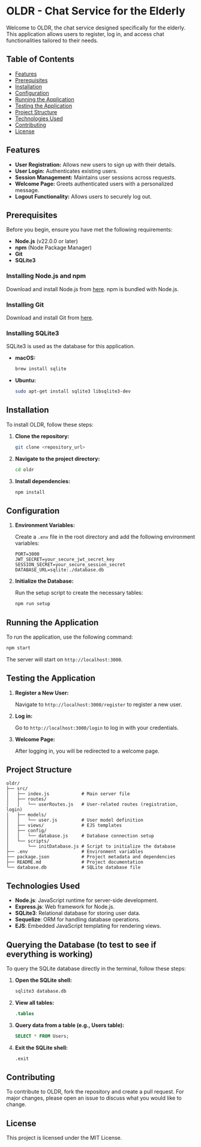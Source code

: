 # OLDR - Chat Service for the Elderly

Welcome to OLDR, the chat service designed specifically for the elderly. This application allows users to register, log in, and access chat functionalities tailored to their needs.

## Table of Contents

- [Features](#features)
- [Prerequisites](#prerequisites)
- [Installation](#installation)
- [Configuration](#configuration)
- [Running the Application](#running-the-application)
- [Testing the Application](#testing-the-application)
- [Project Structure](#project-structure)
- [Technologies Used](#technologies-used)
- [Contributing](#contributing)
- [License](#license)

## Features

- **User Registration:** Allows new users to sign up with their details.
- **User Login:** Authenticates existing users.
- **Session Management:** Maintains user sessions across requests.
- **Welcome Page:** Greets authenticated users with a personalized message.
- **Logout Functionality:** Allows users to securely log out.

## Prerequisites

Before you begin, ensure you have met the following requirements:

- **Node.js** (v22.0.0 or later)
- **npm** (Node Package Manager)
- **Git**
- **SQLite3**

### Installing Node.js and npm

Download and install Node.js from [here](https://nodejs.org/). npm is bundled with Node.js.

### Installing Git

Download and install Git from [here](https://git-scm.com/downloads).

### Installing SQLite3

SQLite3 is used as the database for this application.

- **macOS:**

  ```bash
  brew install sqlite
  ```

- **Ubuntu:**

  ```bash
  sudo apt-get install sqlite3 libsqlite3-dev
  ```

## Installation

To install OLDR, follow these steps:

1. **Clone the repository:**

   ```bash
   git clone <repository_url>
   ```

2. **Navigate to the project directory:**

   ```bash
   cd oldr
   ```

3. **Install dependencies:**

   ```bash
   npm install
   ```

## Configuration

1. **Environment Variables:**

   Create a `.env` file in the root directory and add the following environment variables:

   ```env
   PORT=3000
   JWT_SECRET=your_secure_jwt_secret_key
   SESSION_SECRET=your_secure_session_secret
   DATABASE_URL=sqlite:./database.db
   ```

2. **Initialize the Database:**

   Run the setup script to create the necessary tables:

   ```bash
   npm run setup
   ```

## Running the Application

To run the application, use the following command:

```bash
npm start
```

The server will start on `http://localhost:3000`.

## Testing the Application

1. **Register a New User:**

   Navigate to `http://localhost:3000/register` to register a new user.

2. **Log in:**

   Go to `http://localhost:3000/login` to log in with your credentials.

3. **Welcome Page:**

   After logging in, you will be redirected to a welcome page.

## Project Structure

```plaintext
oldr/
├── src/
│   ├── index.js            # Main server file
│   ├── routes/
│   │   └── userRoutes.js   # User-related routes (registration, login)
│   ├── models/
│   │   └── user.js         # User model definition
│   ├── views/              # EJS templates
│   ├── config/
│   │   └── database.js     # Database connection setup
│   └── scripts/
│       └── initDatabase.js # Script to initialize the database
├── .env                    # Environment variables
├── package.json            # Project metadata and dependencies
├── README.md               # Project documentation
└── database.db             # SQLite database file
```

## Technologies Used

- **Node.js**: JavaScript runtime for server-side development.
- **Express.js**: Web framework for Node.js.
- **SQLite3**: Relational database for storing user data.
- **Sequelize**: ORM for handling database operations.
- **EJS**: Embedded JavaScript templating for rendering views.

## Querying the Database (to test to see if everything is working)

To query the SQLite database directly in the terminal, follow these steps:

1. **Open the SQLite shell:**

   ```bash
   sqlite3 database.db
   ```

2. **View all tables:**

   ```sql
   .tables
   ```

3. **Query data from a table (e.g., Users table):**

   ```sql
   SELECT * FROM Users;
   ```

4. **Exit the SQLite shell:**

   ```sql
   .exit
   ```

## Contributing

To contribute to OLDR, fork the repository and create a pull request. For major changes, please open an issue to discuss what you would like to change.

## License

This project is licensed under the MIT License.
